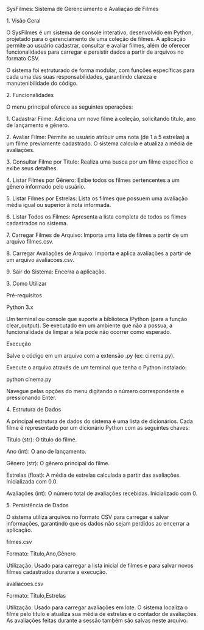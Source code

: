 SysFilmes: Sistema de Gerenciamento e Avaliação de Filmes

1\. Visão Geral

O SysFilmes é um sistema de console interativo, desenvolvido em Python, projetado para o gerenciamento de uma coleção de filmes. A aplicação permite ao usuário cadastrar, consultar e avaliar filmes, além de oferecer funcionalidades para carregar e persistir dados a partir de arquivos no formato CSV.

O sistema foi estruturado de forma modular, com funções específicas para cada uma das suas responsabilidades, garantindo clareza e manutenibilidade do código.

2\. Funcionalidades

O menu principal oferece as seguintes operações:

1\. Cadastrar Filme: Adiciona um novo filme à coleção, solicitando título, ano de lançamento e gênero.

2\. Avaliar Filme: Permite ao usuário atribuir uma nota (de 1 a 5 estrelas) a um filme previamente cadastrado. O sistema calcula e atualiza a média de avaliações.

3\. Consultar Filme por Título: Realiza uma busca por um filme específico e exibe seus detalhes.

4\. Listar Filmes por Gênero: Exibe todos os filmes pertencentes a um gênero informado pelo usuário.

5\. Listar Filmes por Estrelas: Lista os filmes que possuem uma avaliação média igual ou superior à nota informada.

6\. Listar Todos os Filmes: Apresenta a lista completa de todos os filmes cadastrados no sistema.

7\. Carregar Filmes de Arquivo: Importa uma lista de filmes a partir de um arquivo filmes.csv.

8\. Carregar Avaliações de Arquivo: Importa e aplica avaliações a partir de um arquivo avaliacoes.csv.

9\. Sair do Sistema: Encerra a aplicação.

3\. Como Utilizar

Pré-requisitos

Python 3.x

Um terminal ou console que suporte a biblioteca IPython (para a função clear\_output). Se executado em um ambiente que não a possua, a funcionalidade de limpar a tela pode não ocorrer como esperado.

Execução

Salve o código em um arquivo com a extensão .py (ex: cinema.py).

Execute o arquivo através de um terminal que tenha o Python instalado:

python cinema.py





Navegue pelas opções do menu digitando o número correspondente e pressionando Enter.

4\. Estrutura de Dados

A principal estrutura de dados do sistema é uma lista de dicionários. Cada filme é representado por um dicionário Python com as seguintes chaves:

Título (str): O título do filme.

Ano (int): O ano de lançamento.

Gênero (str): O gênero principal do filme.

Estrelas (float): A média de estrelas calculada a partir das avaliações. Inicializada com 0.0.

Avaliações (int): O número total de avaliações recebidas. Inicializado com 0.

5\. Persistência de Dados

O sistema utiliza arquivos no formato CSV para carregar e salvar informações, garantindo que os dados não sejam perdidos ao encerrar a aplicação.

filmes.csv

Formato: Título,Ano,Gênero

Utilização: Usado para carregar a lista inicial de filmes e para salvar novos filmes cadastrados durante a execução.

avaliacoes.csv

Formato: Título,Estrelas

Utilização: Usado para carregar avaliações em lote. O sistema localiza o filme pelo título e atualiza sua média de estrelas e o contador de avaliações. As avaliações feitas durante a sessão também são salvas neste arquivo.



